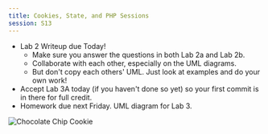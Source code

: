 ```yaml
---
title: Cookies, State, and PHP Sessions
session: S13
---
```

* Lab 2 Writeup due Today!
    * Make sure you answer the questions in both Lab 2a and Lab 2b.
    * Collaborate with each other, especially on the UML diagrams.
    * But don't copy each others' UML. Just look at examples and do your own work!
* Accept Lab 3A today (if you haven't done so yet) so your first commit is in there for full credit.
* Homework due next Friday. UML diagram for Lab 3.

![Chocolate Chip Cookie](images/Cookie-dall-e.png)
